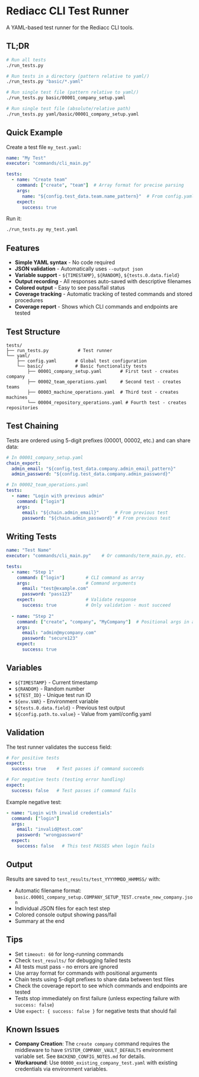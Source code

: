 # Rediacc CLI Test Runner

A YAML-based test runner for the Rediacc CLI tools.

## TL;DR

```bash
# Run all tests
./run_tests.py

# Run tests in a directory (pattern relative to yaml/)
./run_tests.py "basic/*.yaml"

# Run single test file (pattern relative to yaml/)
./run_tests.py basic/00001_company_setup.yaml

# Run single test file (absolute/relative path)
./run_tests.py yaml/basic/00001_company_setup.yaml
```

## Quick Example

Create a test file `my_test.yaml`:

```yaml
name: "My Test"
executor: "commands/cli_main.py"

tests:
  - name: "Create team"
    command: ["create", "team"]  # Array format for precise parsing
    args:
      name: "${config.test_data.team.name_pattern}"  # From config.yaml
    expect:
      success: true
```

Run it:
```bash
./run_tests.py my_test.yaml
```

## Features

- **Simple YAML syntax** - No code required
- **JSON validation** - Automatically uses `--output json`
- **Variable support** - `${TIMESTAMP}`, `${RANDOM}`, `${tests.0.data.field}`
- **Output recording** - All responses auto-saved with descriptive filenames
- **Colored output** - Easy to see pass/fail status
- **Coverage tracking** - Automatic tracking of tested commands and stored procedures
- **Coverage report** - Shows which CLI commands and endpoints are tested

## Test Structure

```
tests/
├── run_tests.py           # Test runner
└── yaml/
    ├── config.yaml       # Global test configuration
    └── basic/            # Basic functionality tests
        ├── 00001_company_setup.yaml       # First test - creates company
        ├── 00002_team_operations.yaml     # Second test - creates teams
        ├── 00003_machine_operations.yaml  # Third test - creates machines
        └── 00004_repository_operations.yaml # Fourth test - creates repositories
```

## Test Chaining

Tests are ordered using 5-digit prefixes (00001, 00002, etc.) and can share data:

```yaml
# In 00001_company_setup.yaml
chain_export:
  admin_email: "${config.test_data.company.admin_email_pattern}"
  admin_password: "${config.test_data.company.admin_password}"

# In 00002_team_operations.yaml
tests:
  - name: "Login with previous admin"
    command: ["login"]
    args:
      email: "${chain.admin_email}"      # From previous test
      password: "${chain.admin_password}" # From previous test
```

## Writing Tests

```yaml
name: "Test Name"
executor: "commands/cli_main.py"    # Or commands/term_main.py, etc.

tests:
  - name: "Step 1"
    command: ["login"]        # CLI command as array
    args:                     # Command arguments
      email: "test@example.com"
      password: "pass123"
    expect:                   # Validate response
      success: true           # Only validation - must succeed
    
  - name: "Step 2"
    command: ["create", "company", "MyCompany"]  # Positional args in array
    args:
      email: "admin@mycompany.com"
      password: "secure123"
    expect:
      success: true
```

## Variables

- `${TIMESTAMP}` - Current timestamp
- `${RANDOM}` - Random number
- `${TEST_ID}` - Unique test run ID
- `${env.VAR}` - Environment variable
- `${tests.0.data.field}` - Previous test output
- `${config.path.to.value}` - Value from yaml/config.yaml

## Validation

The test runner validates the success field:

```yaml
# For positive tests
expect:
  success: true    # Test passes if command succeeds

# For negative tests (testing error handling)
expect:
  success: false   # Test passes if command fails
```

Example negative test:
```yaml
- name: "Login with invalid credentials"
  command: ["login"]
  args:
    email: "invalid@test.com"
    password: "wrongpassword"
  expect:
    success: false   # This test PASSES when login fails
```

## Output

Results are saved to `test_results/test_YYYYMMDD_HHMMSS/` with:
- Automatic filename format: `basic.00001_company_setup.COMPANY_SETUP_TEST.create_new_company.json`
- Individual JSON files for each test step
- Colored console output showing pass/fail
- Summary at the end

## Tips

- Set `timeout: 60` for long-running commands
- Check `test_results/` for debugging failed tests
- All tests must pass - no errors are ignored
- Use array format for commands with positional arguments
- Chain tests using 5-digit prefixes to share data between test files
- Check the coverage report to see which commands and endpoints are tested
- Tests stop immediately on first failure (unless expecting failure with `success: false`)
- Use `expect: { success: false }` for negative tests that should fail

## Known Issues

- **Company Creation**: The `create company` command requires the middleware to have `SYSTEM_COMPANY_VAULT_DEFAULTS` environment variable set. See `BACKEND_CONFIG_NOTES.md` for details.
- **Workaround**: Use `00000_existing_company_test.yaml` with existing credentials via environment variables.
